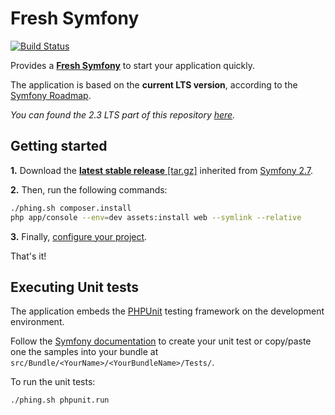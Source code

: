 Fresh Symfony
=============
[![Build Status](https://magnum-ci.com/status/b9d4cccf813ad43c794cbb822e8f2f9c.png?branch=develop)](https://magnum-ci.com/public/6c526f21990a8688e44d/builds)

Provides a [**Fresh Symfony**][1] to start your application quickly.

The application is based on the **current LTS version**, according to the [Symfony Roadmap][4].

*You can found the 2.3 LTS part of this repository [here][8].*

Getting started
---------------
**1.** Download the [**latest stable release** [tar.gz]][2] inherited from [Symfony 2.7][3].

**2.** Then, run the following commands:
```bash
./phing.sh composer.install
php app/console --env=dev assets:install web --symlink --relative
```

**3.** Finally, [configure your project][7].

That's it!

Executing Unit tests
--------------------

The application embeds the [PHPUnit][5] testing framework on the development environment.

Follow the [Symfony documentation][6] to create your unit test or copy/paste one the samples into your bundle at `src/Bundle/<YourName>/<YourBundleName>/Tests/`.

To run the unit tests:
```bash
./phing.sh phpunit.run
```


  [1]: https://bitbucket.org/kmelia/fresh-symfony "Fresh Symfony"
  [2]: https://bitbucket.org/kmelia/fresh-symfony/get/2.7_LTS-0.1.tar.gz "Latest stable release of Fresh Symfony"
  [3]: https://github.com/symfony/symfony-standard/tree/2.7 "The current LTS version is 2.7"
  [4]: https://symfony.com/roadmap "Symfony roadmap"
  [5]: https://phpunit.de/manual/current/en/ "4.x release"
  [6]: https://symfony.com/fr/doc/current/book/testing.html "Symfony documentation"
  [7]: https://bitbucket.org/kmelia/fresh-symfony/src/master/CONFIGURE.md "Fresh Symfony documentation"
  [8]: https://bitbucket.org/kmelia/fresh-symfony/src/release/2.3_LTS/README.md "Fresh Symfony 2.3 LTS"
